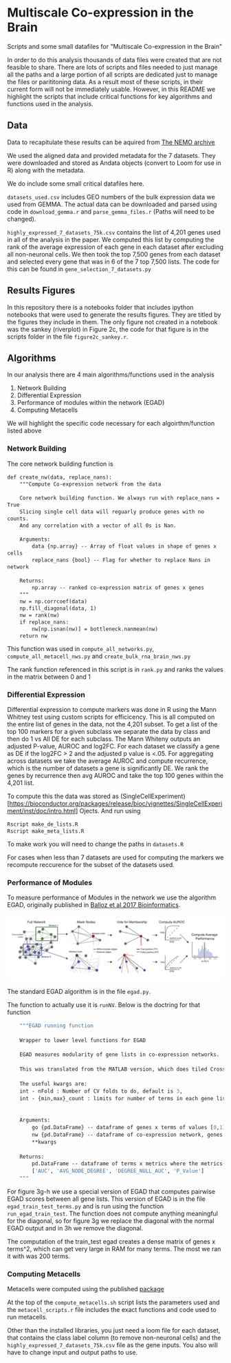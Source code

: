 # Multiscale Co-expression in the Brain
Scripts and some small datafiles for "Multiscale Co-expression in the Brain"

In order to do this analysis thousands of data files were created that are not feasible to share. 
There are lots of scripts and files needed to just manage all the paths and a large portion of all scripts are dedicated just to manage the files or parititoning data. 
As a result most of these scripts, in their current form will not be immediately usable. 
However, in this README we highlight the scripts that include critical functions for key algorithms and functions used in the analysis. 

## Data 
Data to recapitulate these results can be aquired from [The NEMO archive](https://assets.nemoarchive.org/dat-ch1nqb7)

We used the aligned data and provided metadata for the 7 datasets. They were downloaded and stored as Andata objects (convert to Loom for use in R) along with the metadata. 

We do include some small critical datafiles here.

`datasets_used.csv` includes GEO numbers of the bulk expression data we used from GEMMA. The actual data can be downloaded and parsed using code in `download_gemma.r` and `parse_gemma_files.r` (Paths will need to be changed).

`highly_expressed_7_datasets_75k.csv` contains the list of 4,201 genes used in all of the analysis in the paper. We computed this list by computing the rank of the average expression of each gene in each dataset after excluding all non-neuronal cells. We then took the top 7,500 genes from each dataset and selected every gene that was in 6 of the 7 top 7,500 lists. The code for this can be found in `gene_selection_7_datasets.py`


## Results Figures 

In this repository there is a notebooks folder that includes ipython notebooks that were used to generate the results figures.
They are titled by the figures they include in them. The only figure not created in a notebook was the sankey (riverplot) in Figure 2c,
the code for that figure is in the scripts folder in the file `figure2c_sankey.r`.


## Algorithms
In our analysis there are 4 main algorithms/functions used in the analysis 

1. Network Building
2. Differential Expression
3. Performance of modules within the network (EGAD)
4. Computing Metacells

We will highlight the specific code necessary for each algoirthm/function listed above

### Network Building
The core network building function is 
```
def create_nw(data, replace_nans):
    """Compute Co-expression network from the data
    
    Core network building function. We always run with replace_nans = True
    Slicing single cell data will reguarly produce genes with no counts.
    And any correlation with a vector of all 0s is Nan.
    
    Arguments:
        data {np.array} -- Array of float values in shape of genes x cells
        replace_nans {bool} -- Flag for whether to replace Nans in network
    
    Returns:
        np.array -- ranked co-expression matrix of genes x genes 
    """
    nw = np.corrcoef(data)
    np.fill_diagonal(data, 1)
    nw = rank(nw)
    if replace_nans:
        nw[np.isnan(nw)] = bottleneck.nanmean(nw)
    return nw
 ```
This function was used in `compute_all_networks.py`, `compute_all_metacell_nws.py` and `create_bulk_rna_brain_nws.py`

The rank function referenced in this script is in `rank.py` and ranks the values in the matrix between 0 and 1


### Differential Expression

Differential expression to compute markers was done in R using the Mann Whitney test using custom scripts for efficicency. This is all computed on the entire list of genes in the data, not the 4,201 subset. To get a list of the top 100 markers for a given subclass we separate the data by class and then do 1 vs All DE for each subclass. The Mann Whiteny outputs an adjusted P-value, AUROC and log2FC. For each dataset we classify a gene as DE if the log2FC > 2 and the adjusted p value is <.05. For aggregating across datasets we take the average AUROC and compute recurrence, which is the number of datasets a gene is significantly DE. We rank the genes by recurrence then avg AUROC and take the top 100 genes within the 4,201 list. 

To compute this the data was stored as (SingleCellExperiment)[https://bioconductor.org/packages/release/bioc/vignettes/SingleCellExperiment/inst/doc/intro.html] Ojects. And run using 

```
Rscript make_de_lists.R
Rscript make_meta_lists.R
```
To make work you will need to change the paths in `datasets.R` 

For cases when less than 7 datasets are used for computing the markers we recompute reccurence for the subset of the datasets used.

### Performance of Modules 

To measure performance of Modules in the network we use the algorithm EGAD, originally published in [Balloz et al 2017 Bioinformatics](https://doi.org/10.1093/bioinformatics/btw695).


![](https://github.com/bharris12/multiscale_brain/blob/master/figures/egad_cartoon.png)

The standard EGAD algorithm is in the file `egad.py`.

The function to actually use it is `runNV`. Below is the doctring for that function

```def run_egad(go, nw, **kwargs):
    """EGAD running function
    
    Wrapper to lower level functions for EGAD

    EGAD measures modularity of gene lists in co-expression networks. 

    This was translated from the MATLAB version, which does tiled Cross Validation
    
    The useful kwargs are:
    int - nFold : Number of CV folds to do, default is 3, 
    int - {min,max}_count : limits for number of terms in each gene list, these are exclusive values


    Arguments:
        go {pd.DataFrame} -- dataframe of genes x terms of values [0,1], where 1 is included in gene lists
        nw {pd.DataFrame} -- dataframe of co-expression network, genes x genes
        **kwargs 
    
    Returns:
        pd.DataFrame -- dataframe of terms x metrics where the metrics are 
        ['AUC', 'AVG_NODE_DEGREE', 'DEGREE_NULL_AUC', 'P_Value']
    """
 ```
 
For figure 3g-h we use a special version of EGAD that computes pairwise EGAD scores between all gene lists. This version of EGAD is in the file `egad_train_test_terms.py` and is run using the function `run_egad_train_test`. The function does not compute anything meaningful for the diagonal, so for figure 3g we replace the diagonal with the normal EGAD output and in 3h we remove the diagonal.

The computation of the train_test egad creates a dense matrix of genes x terms^2, which can get very large in RAM for many terms. The most we ran it with was 200 terms. 

### Computing Metacells

Metacells were computed using the published [package](https://tanaylab.github.io/metacell/)

At the top of the `compute_metacells.sh` script lists the parameters used and the `metacell_scripts.r` file includes the exact functions and code used to run metacells. 

Other than the installed libraries, you just need a loom file for each dataset, that contains the class label column (to remove non-neuronal cells) and the `highly_expressed_7_datasets_75k.csv` file as the gene inputs. You also will have to change input and output paths to use. 

